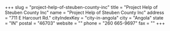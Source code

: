 +++
slug = "project-help-of-steuben-county-inc"
title = "Project Help of Steuben County Inc"
name = "Project Help of Steuben County Inc"
address = "711 E Harcourt Rd."
cityIndexKey = "city-in-angola"
city = "Angola"
state = "IN"
postal = "46703"
website = ""
phone = "260 665-9697"
fax = ""
+++
